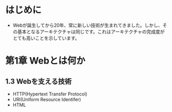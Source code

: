 # はじめに
- Webが誕生してから20年、常に新しい技術が生まれてきました。しかし、その基本となるアーキテクチャは同じです。これはアーキテクチャの完成度がとても高いことを示しています。


# 第1章 Webとは何か

## 1.3 Webを支える技術
- HTTP(Hypertext Transfer Protocol)
- URI(Uniform Resource Identifer)
- HTML

